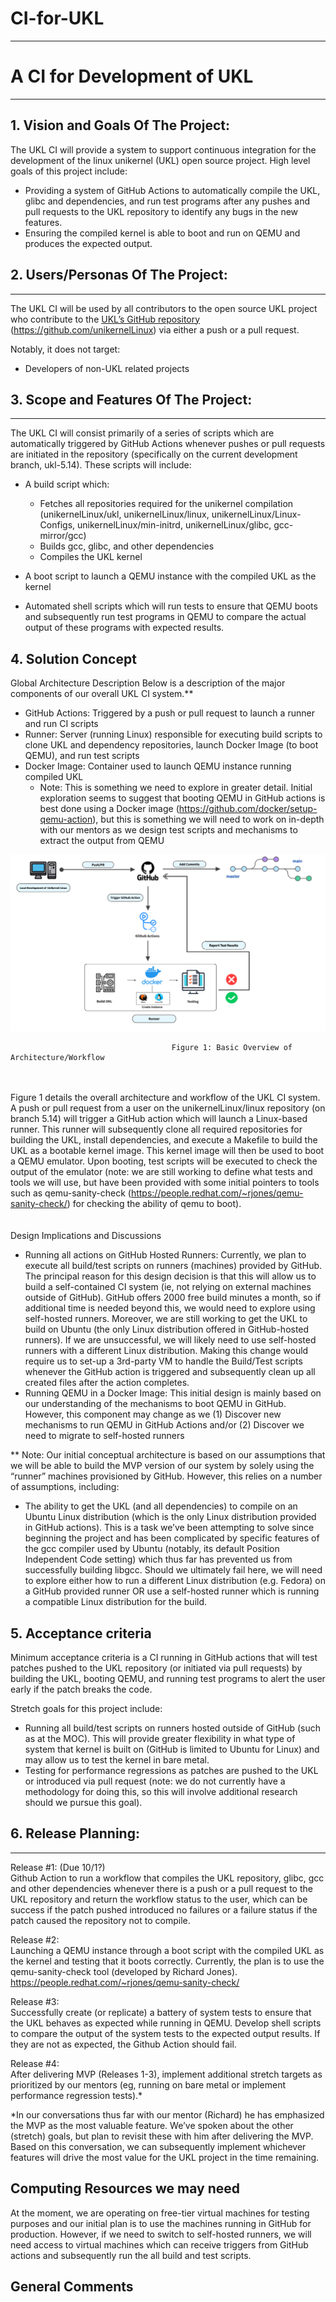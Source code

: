 # CI-for-UKL

** **
# A CI for Development of UKL
** **
## 1.   Vision and Goals Of The Project:

The UKL CI will provide a system to support continuous integration for the development of the linux unikernel (UKL) open source project. High level goals of this project include:  
* Providing a system of GitHub Actions to automatically compile the UKL, glibc and dependencies, and run test programs after any pushes and pull requests to the UKL repository to identify any bugs in the new features. 
* Ensuring the compiled kernel is able to boot and run on QEMU and produces the expected output.

## 2. Users/Personas Of The Project:
** **
The UKL CI will be used by all contributors to the open source UKL project who contribute to the <ins>UKL’s GitHub repository</ins> (https://github.com/unikernelLinux) via either a push or a pull request.

Notably, it does not target:
* Developers of non-UKL related projects

## 3.   Scope and Features Of The Project:

** **
The UKL CI will consist primarily of a series of scripts which are automatically triggered by GitHub Actions whenever pushes or pull requests are initiated in the repository (specifically on the current development branch, ukl-5.14). These scripts will include: 
* A build script which:

    * Fetches all repositories required for the unikernel compilation (unikernelLinux/ukl, unikernelLinux/linux, unikernelLinux/Linux-Configs, unikernelLinux/min-initrd, unikernelLinux/glibc, gcc-mirror/gcc)
  * Builds gcc, glibc, and other dependencies
  * Compiles the UKL kernel
* A boot script to launch a QEMU instance with the compiled UKL as the kernel
* Automated shell scripts which will run tests to ensure that QEMU boots and subsequently run test programs in QEMU to compare the actual output of these programs with expected results. 

## 4. Solution Concept
Global Architecture Description
Below is a description of the major components of our overall UKL CI system.**
* GitHub Actions: Triggered by a push or pull request to launch a runner and run CI scripts
* Runner: Server (running Linux) responsible for executing build scripts to clone UKL and dependency repositories, launch Docker Image (to boot QEMU), and run test scripts
* Docker Image: Container used to launch QEMU instance running compiled UKL  
    * Note: This is something we need to explore in greater detail. Initial exploration seems to suggest that booting QEMU in GitHub actions is best done using a Docker image (https://github.com/docker/setup-qemu-action), but this is something we will need to work on in-depth with our mentors as we design test scripts and mechanisms to extract the output from QEMU

![architecture diagram](./images/architecture-diagram.png)

                                        Figure 1: Basic Overview of Architecture/Workflow

<br></br>
Figure 1 details the overall architecture and workflow of the UKL CI system. A push or pull request from a user on the unikernelLinux/linux repository (on branch 5.14) will trigger a GitHub action which will launch a Linux-based runner. This runner will subsequently clone all required repositories for building the UKL, install dependencies, and execute a Makefile to build the UKL as a bootable kernel image. This kernel image will then be used to boot a QEMU emulator. Upon booting, test scripts will be executed to check the output of the emulator (note: we are still working to define what tests and tools we will use, but have been provided with some initial pointers to tools such as qemu-sanity-check (https://people.redhat.com/~rjones/qemu-sanity-check/) for checking the ability of qemu to boot).  
<br></br>
Design Implications and Discussions
* Running all actions on GitHub Hosted Runners: Currently, we plan to execute all build/test scripts on runners (machines) provided by GitHub. The principal reason for this design decision is that this will allow us to build a self-contained CI system (ie, not relying on external machines outside of GitHub). GitHub offers 2000 free build minutes a month, so if additional time is needed beyond this, we would need to explore using self-hosted runners. Moreover, we are still working to get the UKL to build on Ubuntu (the only Linux distribution offered in GitHub-hosted runners). If we are unsuccessful, we will likely need to use self-hosted runners with a different Linux distribution. Making this change would require us to set-up a 3rd-party VM to handle the Build/Test scripts whenever the GitHub action is triggered and subsequently clean up all created files after the action completes. 
* Running QEMU in a Docker Image: This initial design is mainly based on our understanding of the mechanisms to boot QEMU in GitHub. However, this component may change as we (1) Discover new mechanisms to run QEMU in GitHub Actions and/or (2) Discover we need to migrate to self-hosted runners



** Note: Our initial conceptual architecture is based on our assumptions that we will be able to build the MVP version of our system by solely using the “runner” machines provisioned by GitHub. However, this relies on a number of assumptions, including:
* The ability to get the UKL (and all dependencies) to compile on an Ubuntu Linux distribution (which is the only Linux distribution provided in GitHub actions). This is a task we’ve been attempting to solve since beginning the project and has been complicated by specific features of the gcc compiler used by Ubuntu  (notably, its default Position Independent Code setting) which thus far has prevented us from successfully building libgcc. Should we ultimately fail here, we will need to explore either how to run a different Linux distribution (e.g. Fedora) on a GitHub provided runner OR use a self-hosted runner which is running a compatible Linux distribution for the build.

## 5. Acceptance criteria
Minimum acceptance criteria is a CI running in GitHub actions that will test patches pushed to the UKL repository (or initiated via pull requests) by building the UKL, booting QEMU, and running test programs to alert the user early if the patch breaks the code.

Stretch goals for this project include:
* Running all build/test scripts on runners hosted outside of GitHub (such as at the MOC). This will provide greater flexibility in what type of system that kernel is built on (GitHub is limited to Ubuntu for Linux) and may allow us to test the kernel in bare metal.
* Testing for performance regressions as patches are pushed to the UKL or introduced via pull request (note: we do not currently have a methodology for doing this, so this will involve additional research should we pursue this goal).

## 6.  Release Planning:
** **
Release #1: (Due 10/1?)  
Github Action to run a workflow that compiles the UKL repository, glibc, gcc and other dependencies whenever there is a push or a pull request to the UKL repository and return the workflow status to the user, which can be success if the patch pushed introduced no failures or a failure status if the patch caused the repository not to compile. 

Release #2:  
Launching a QEMU instance through a boot script with the compiled UKL as the kernel and testing that it boots correctly. Currently, the plan is to use the qemu-sanity-check tool (developed by Richard Jones). https://people.redhat.com/~rjones/qemu-sanity-check/

Release #3:   
Successfully create (or replicate) a battery of system tests to ensure that the UKL behaves as expected while running in QEMU. Develop shell scripts to compare the output of the system tests to the expected output results. If they are not as expected, the Github Action should fail. 

Release #4:   
After delivering MVP (Releases 1-3), implement additional stretch targets as prioritized by our mentors (eg, running on bare metal or implement performance regression tests).*

*In our conversations thus far with our mentor (Richard) he has emphasized the MVP as the most valuable feature. We’ve spoken about the other (stretch) goals, but plan to revisit these with him after delivering the MVP. Based on this conversation, we can subsequently implement whichever features will drive the most value for the UKL project in the time remaining. 

## Computing Resources we may need
At the moment, we are operating on free-tier virtual machines for testing purposes and our initial plan is to use the machines running in GitHub for production. However, if we need to switch to self-hosted runners, we will need access to virtual machines which can receive triggers from GitHub actions and subsequently run the all build and test scripts. 
## General Comments


